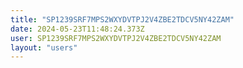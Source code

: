 ```yaml
---
title: "SP1239SRF7MPS2WXYDVTPJ2V4ZBE2TDCV5NY42ZAM"
date: 2024-05-23T11:48:24.373Z
user: SP1239SRF7MPS2WXYDVTPJ2V4ZBE2TDCV5NY42ZAM
layout: "users"
---
```

    